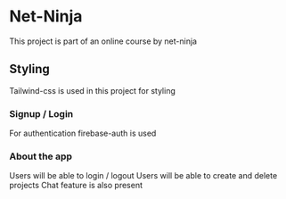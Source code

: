 # Net-Ninja

This project is part of an online course by net-ninja

## Styling

Tailwind-css is used in this project for styling

### Signup / Login

For authentication firebase-auth is used


### About the app

Users will be able to login / logout
Users will be able to create and delete projects
Chat feature is also present
